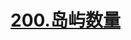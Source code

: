 # [200.岛屿数量](https://leetcode.cn/problems/number-of-islands/)

<SourceCode src="../.leetcode/200.岛屿数量.ts" />
